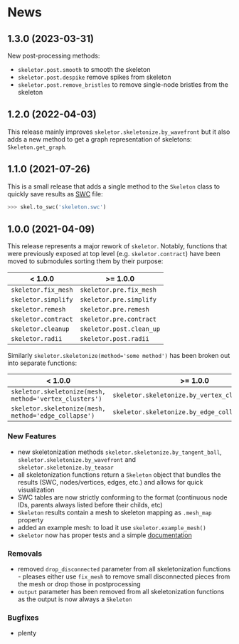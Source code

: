 # News

## 1.3.0 (2023-03-31)

New post-processing methods:
- `skeletor.post.smooth` to smooth the skeleton
- `skeletor.post.despike` remove spikes from skeleton
- `skeletor.post.remove_bristles` to remove single-node bristles from the skeleton

## 1.2.0 (2022-04-03)

This release mainly improves `skeletor.skeletonize.by_wavefront` but it also
adds a new method to get a graph representation of skeletons:
`Skeleton.get_graph`.

## 1.1.0 (2021-07-26)

This is a small release that adds a single method to the `Skeleton` class to
quickly save results as
[SWC](http://www.neuronland.org/NLMorphologyConverter/MorphologyFormats/SWC/Spec.html)
file:

```Python
>>> skel.to_swc('skeleton.swc')
```

## 1.0.0 (2021-04-09)

This release represents a major rework of `skeletor`. Notably, functions that
were previously exposed at top level (e.g. `skeletor.contract`) have been
moved to submodules sorting them by their purpose:

| < 1.0.0                     | >= 1.0.0                  |
| --------------------------- | ------------------------- |
| `skeletor.fix_mesh`         | `skeletor.pre.fix_mesh`   |
| `skeletor.simplify`         | `skeletor.pre.simplify`   |
| `skeletor.remesh`           | `skeletor.pre.remesh`     |
| `skeletor.contract`         | `skeletor.pre.contract`   |
| `skeletor.cleanup`          | `skeletor.post.clean_up`  |
| `skeletor.radii`            | `skeletor.post.radii`     |

Similarly `skeletor.skeletonize(method='some method')` has been broken out into
separate functions:

| < 1.0.0                                                | >= 1.0.0                                             |
| ------------------------------------------------------ | ---------------------------------------------------- |
| `skeletor.skeletonize(mesh, method='vertex_clusters')` | `skeletor.skeletonize.by_vertex_clusters(mesh)`      |
| `skeletor.skeletonize(mesh, method='edge_collapse')`   | `skeletor.skeletonize.by_edge_collapse(mesh)`        |


### New Features
- new skeletonization methods `skeletor.skeletonize.by_tangent_ball`,
  `skeletor.skeletonize.by_wavefront` and `skeletor.skeletonize.by_teasar`
- all skeletonization functions return a `Skeleton` object that bundles the
  results (SWC, nodes/vertices, edges, etc.) and allows for quick visualization
- SWC tables are now strictly conforming to the format (continuous node IDs,
  parents always listed before their childs, etc)
- `Skeleton` results contain a mesh to skeleton mapping as `.mesh_map` property
- added an example mesh: to load it use `skeletor.example_mesh()`
- `skeletor` now has proper tests and a simple [documentation](https://navis-org.github.io/skeletor/)

### Removals
- removed `drop_disconnected` parameter from all skeletonization functions -
  pleases either use `fix_mesh` to remove small disconnected pieces from the
  mesh or drop those in postprocessing
- `output` parameter has been removed from all skeletonization functions as the
  output is now always a `Skeleton`


### Bugfixes
- plenty
